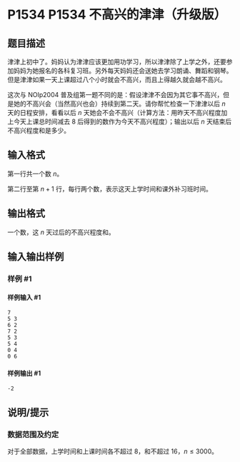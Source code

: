 # P1534 P1534 不高兴的津津（升级版）

## 题目描述

津津上初中了。妈妈认为津津应该更加用功学习，所以津津除了上学之外，还要参加妈妈为她报名的各科复习班。另外每天妈妈还会送她去学习朗诵、舞蹈和钢琴。但是津津如果一天上课超过八个小时就会不高兴，而且上得越久就会越不高兴。

这次与 NOIp2004 普及组第一题不同的是：假设津津不会因为其它事不高兴，但是她的不高兴会（当然高兴也会）持续到第二天。请你帮忙检查一下津津以后 $n$ 天的日程安排，看看以后 $n$ 天她会不会不高兴（计算方法：用昨天不高兴程度加上今天上课总时间减去 $8$ 后得到的数作为今天不高兴程度）；输出以后 $n$ 天结束后不高兴程度和是多少。

## 输入格式

第一行共一个数 $n$。

第二行至第 $n+1$ 行，每行两个数，表示这天上学时间和课外补习班时间。

## 输出格式

一个数，这 $n$ 天过后的不高兴程度和。

## 输入输出样例

### 样例 #1

#### 样例输入 #1

```
7
5 3
6 2
7 2
5 3
5 4
0 4
0 6
```

#### 样例输出 #1

```
-2
```

## 说明/提示

### 数据范围及约定

对于全部数据，上学时间和上课时间各不超过 $8$，和不超过 $16$，$n \le 3000$。
